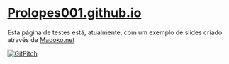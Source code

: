# [Prolopes001.github.io](https://prolopes001.github.io)

Esta página de testes está, atualmente, com um exemplo de slides criado através de [Madoko.net](https://www.madoko.net)


[![GitPitch](https://gitpitch.com/assets/badge.svg)](https://gitpitch.com/gitpitch/kitchen-sink/master?grs=github&t=beige)
